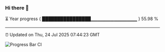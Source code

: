 ### Hi there 👋

⏳ Year progress { ████████████████▁▁▁▁▁▁▁▁▁▁▁▁▁▁ } 55.98 %

---

⏰ Updated on Thu, 24 Jul 2025 07:44:23 GMT

![Progress Bar CI](https://github.com/IshwaranRudhara/GIT-ACTION/workflows/Progress%20Bar%20CI/badge.svg)

